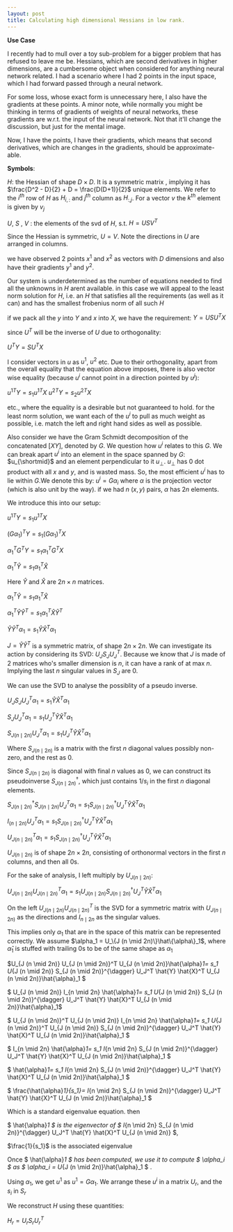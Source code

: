 ```yaml
---
layout: post
title: Calculating high dimensional Hessians in low rank.
---
```




**Use Case**<br>

I recently had to mull over a toy sub-problem for a bigger problem that has refused to leave me be. Hessians, which are second derivatives in higher dimensions, are a cumbersome object when considered for anything neural network related. I had a scenario where I had 2 points in the input space, which I had forward passed through a neural network. 

For some loss,  whose exact form is unnecessary here, I also have the gradients at these points. A minor note, while normally you might be thinking in terms of gradients of weights of neural networks, these gradients are w.r.t. the input of the neural network. Not that it'll change the discussion, but just for the mental image. 

Now, I have the points, I have their gradients, which means that second derivatives, which are changes in the gradients, should be approximate-able. 

__Symbols__:

$H$: the Hessian of shape $D \times D$. It is a symmetric matrix , implying it has $\frac{D^2 - D}{2} + D = \frac{D(D+1)}{2}$ unique elements. We refer to the $i^{th}$ row of $H$ as $H_{i,:}$ and $j^{th}$ column as $H_{:,j}$. For a vector $v$ the $k^{th}$ element is given by $v_{j}$


$U$, $S$ , $V$ : the elements of the svd of $H$, s.t. $H = U S V^{T}$

Since the Hessian is symmetric, $U=V$.  Note the directions in $U$ are arranged in columns.


<!-- Derivative of a scalar wr.t. scalar $\frac{d (.)}{d (.)}$ -->

we have observed 2 points $x^{1}$ and $x^{2}$ as vectors with $D$ dimensions and also have their gradients $y^{1}$ and $y^{2}$.

Our system is underdetermined as the number of equations needed to find all the unknowns in $H$ arent available. in this case we will appeal to the least norm solution for $H$, i.e. an $H$ that satisfies all the requirements (as well as it can) and has the smallest frobenius norm of all such $H$

if we pack all the $y$ into $Y$ and $x$ into $X$, we have the requirement:
$Y = USU^T X$

since $U^T$ will be the inverse of $U$ due to orthogonality:

$U^T Y = SU^T X$

I consider vectors in $u$ as $u^1$, $u^2$ etc. Due to their orthogonality, apart from the overall equality that the equation above imposes, there is also vector wise equality (because $u^i$ cannot point in a direction pointed by $u^j$):

${u^1}^T Y = s_1{u^1}^T X$
${u^2}^T Y = s_2{u^2}^T X$

etc., where the equality is a desirable but not guaranteed to hold. for the least norm solution, we want each of the $u^i$ to pull as much weight as possible, i.e. match the left and right hand sides as well as possible. 

Also consider we have the Gram Schmidt decomposition of the concatenated $[X Y]$, denoted by $G$. We question how $u^i$ relates to this $G$. We can break apart $u^i$ into an element in the space spanned by $G$: $u_{\shortmid}$ and an element perpendicular to it $u_{\perp}$. $u_{\perp}$ has $0$ dot product with all $x$ and $y$, and is wasted mass. So, the most efficient $u^{i}$ has to lie within $G$.We denote this by:
$u^i = G \alpha_i$
where $\alpha$ is the projection vector (which is also unit by the way). if we had $n$ $(x,y)$ pairs, $\alpha$ has $2n$ elements.

We introduce this into our setup:

${u^1}^T Y = s_1{u^1}^T X$

${(G \alpha_1)}^T Y = s_1{(G \alpha_1)}^T X$

${\alpha_1}^T G^T Y = s_1{\alpha_1}^T G^T X$

${\alpha_1}^T \hat{Y} = s_1{\alpha_1}^T \hat{X}$

Here $\hat{Y}$ and $\hat{X}$ are $2n \times n$ matrices.

${\alpha_1}^T \hat{Y} = s_1{\alpha_1}^T \hat{X}$

${\alpha_1}^T \hat{Y} \hat{Y}^T = s_1{\alpha_1}^T \hat{X} \hat{Y}^T$

$\hat{Y} \hat{Y}^T  {\alpha_1}= s_1 \hat{Y} \hat{X}^T {\alpha_1}$

$J = \hat{Y} \hat{Y}^T$ is a symmetric matrix, of shape $2n \times 2n$. We can investigate its action by considering its SVD:  $U_J S_J U_J^T$. Because we know that $J$ is made of 2 matrices who's smaller dimension is $n$, it can have a rank of at max $n$. Implying the last $n$ singular values in $S_J$ are $0$.

We can use the SVD to analyse the possiblity of  a pseudo inverse.


$U_J S_J U_J^T  {\alpha_1}= s_1 \hat{Y} \hat{X}^T {\alpha_1}$

$S_J U_J^T  {\alpha_1}= s_1 U_J^T \hat{Y} \hat{X}^T {\alpha_1}$

$S_{J (n \mid 2n)} U_J^T  {\alpha_1}= s_1 U_J^T \hat{Y} \hat{X}^T {\alpha_1}$


Where $S_{J (n \mid 2n)}$ is a matrix with the first $n$ diagonal values possibly non-zero, and the rest as $0$. 

Since $S_{J (n \mid 2n)}$ is diagonal with final $n$ values as 0, we can construct its pseudoinverse $S_{J (n \mid 2n)}^{\dagger}$, which just contains $1/s_{i}$ in the first $n$ diagonal elements. 

$S_{J (n \mid 2n)}^{\dagger} S_{J (n \mid 2n)} U_J^T  {\alpha_1}= s_1 S_{J (n \mid 2n)}^{\dagger} U_J^T \hat{Y} \hat{X}^T {\alpha_1}$

$I_{(n \mid 2n)} U_J^T  {\alpha_1}= s_1 S_{J (n \mid 2n)}^{\dagger} U_J^T \hat{Y} \hat{X}^T {\alpha_1}$


$U_{J (n \mid 2n)}^T  {\alpha_1}= s_1 S_{J (n \mid 2n)}^{\dagger} U_J^T \hat{Y} \hat{X}^T {\alpha_1}$


$U_{J (n \mid 2n)}$ is of shape $2n \times 2n$, consisting of orthonormal vectors in the first $n$ columns, and then all $`0`$s. 

For the sake of analysis, I left multiply by $U_{J (n \mid 2n)}$:

$U_{J (n \mid 2n)} U_{J (n \mid 2n)}^T  {\alpha_1}= s_1 U_{J (n \mid 2n)} S_{J (n \mid 2n)}^{\dagger} U_J^T \hat{Y} \hat{X}^T {\alpha_1}$

On the left $U_{J (n \mid 2n)} U_{J (n \mid 2n)}^T$ is the SVD for a symmetric matrix with $U_{J (n \mid 2n)}$ as the directions and $I_{n \mid 2n}$ as the singular values. 

This implies only $\alpha_1$ that are in the space of this matrix can be represented correctly. We assume $\alpha_1 = U_\{J (n \mid 2n)\}\hat\{\alpha\}_1$, where $\hat{\alpha}_1$ is stuffed with trailing $`0`$s to be of the same shape as $\alpha_1$



$U_{J (n \mid 2n)} U_{J (n \mid 2n)}^T  U_{J (n \mid 2n)}\hat{\alpha}_1= s_1 U_{J (n \mid 2n)} S_{J (n \mid 2n)}^{\dagger} U_J^T \hat{Y} \hat{X}^T U_{J (n \mid 2n)}\hat{\alpha}_1 $

$ U_{J (n \mid 2n)} I_{n \mid 2n} \hat{\alpha}_1= s_1 U_{J (n \mid 2n)} S_{J (n \mid 2n)}^{\dagger} U_J^T \hat{Y} \hat{X}^T U_{J (n \mid 2n)}\hat{\alpha}_1$

$ U_{J (n \mid 2n)}^T U_{J (n \mid 2n)} I_{n \mid 2n} \hat{\alpha}_1= s_1 U_{J (n \mid 2n)}^T U_{J (n \mid 2n)} S_{J (n \mid 2n)}^{\dagger} U_J^T \hat{Y} \hat{X}^T U_{J (n \mid 2n)}\hat{\alpha}_1 $

$ I_{n \mid 2n} \hat{\alpha}_1= s_1 I_{n \mid 2n} S_{J (n \mid 2n)}^{\dagger} U_J^T \hat{Y} \hat{X}^T U_{J (n \mid 2n)}\hat{\alpha}_1 $


$ \hat{\alpha}_1= s_1 I_{n \mid 2n} S_{J (n \mid 2n)}^{\dagger} U_J^T \hat{Y} \hat{X}^T U_{J (n \mid 2n)}\hat{\alpha}_1 $

$ \frac{\hat{\alpha}_1}{s_1}= I_{n \mid 2n} S_{J (n \mid 2n)}^{\dagger} U_J^T \hat{Y} \hat{X}^T U_{J (n \mid 2n)}\hat{\alpha}_1 $

Which is a standard eigenvalue equation. then 

$ \hat{\alpha}_1 $ is the eigenvector of $ I_{n \mid 2n} S_{J (n \mid 2n)}^{\dagger} U_J^T \hat{Y} \hat{X}^T U_{J (n \mid 2n)} $,  

$\frac{1}{s_1}$ is the associated eigenvalue

Once $ \hat{\alpha}_1 $ has been computed, we use it to compute $ \alpha_i $ as $ \alpha_i = U_{J (n \mid 2n)}\hat{\alpha}_1 $ .

Using $\alpha_1$, we get $u^1$ as $u^1 = G \alpha_1$. We arrange these $u^i$ in a matrix $U_r$, and the $s_i$ in $S_r$

We reconstruct $H$ using these quantities:

$H_r = U_r S_r U_r^T$

<!-- ---

__Example__

A Hessian with rank $2$:
$H = \begin{bmatrix}
 0.68753582 & 0.77990032 & 0.67761106 \\
 0.77990032 & 0.90211256 & 0.71772732 \\
 0.67761106 & 0.71772732 & 0.81647766 \\
 \end{bmatrix}$

 $H = U S U^T$

 $H = \begin{bmatrix}
-0.54958743 & -0.19544726 & -0.81225244\\
 -0.61543158 & -0.56278256 & 0.55183309\\
 -0.56497577 & 0.80316633 & 0.1890138 \\
 \end{bmatrix}    
                \begin{bmatrix}
                2.25745730 & 0 & 0 \\
                0 & 0.148668740 & 0 \\
                0 & 0 & 0 \\
                \end{bmatrix}   \begin{bmatrix}
                                    -0.54958743 & -0.61543158 & -0.56497577 \\
                                    -0.19544726 & -0.56278256  & 0.80316633 \\
                                    -0.81225244  & 0.55183309  & 0.1890138 \\
                                \end{bmatrix}$


Measurements
$X=
\begin{bmatrix}
-2.20796738 & -0.30411266 \\
-1.40391911 & -0.54950598 \\
-0.42806159 & 0.83258512 \\
 \end{bmatrix}$
$Y=
\begin{bmatrix}
-2.90303289 & -0.07347936 \\
-3.29571902 & -0.13532473 \\
-2.85327694 & 0.07932159 \\
 \end{bmatrix}
$ -->

